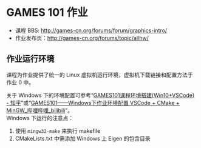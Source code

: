 # GAMES 101 作业

- 课程 BBS: http://games-cn.org/forums/forum/graphics-intro/
- 作业发布页：http://games-cn.org/forums/topic/allhw/

## 作业运行环境

课程为作业提供了统一的 Linux 虚拟机运行环境，虚拟机下载链接和配置方法于作业 0 中。

关于 Windows 下的环境配置可参考“[GAMES101课程环境搭建(Win10+VSCode) - 知乎](https://zhuanlan.zhihu.com/p/259208999)”或“[GAMES101——Windows下作业环境配置  VSCode + CMake + MinGW_哔哩哔哩_bilibili](https://www.bilibili.com/video/BV1Mo4y197g4)”。  
Windows 下运行的注意点：
1. 使用 `mingw32-make` 来执行 makefile
2. CMakeLists.txt 中需添加 Windows 上 Eigen 的包含目录
